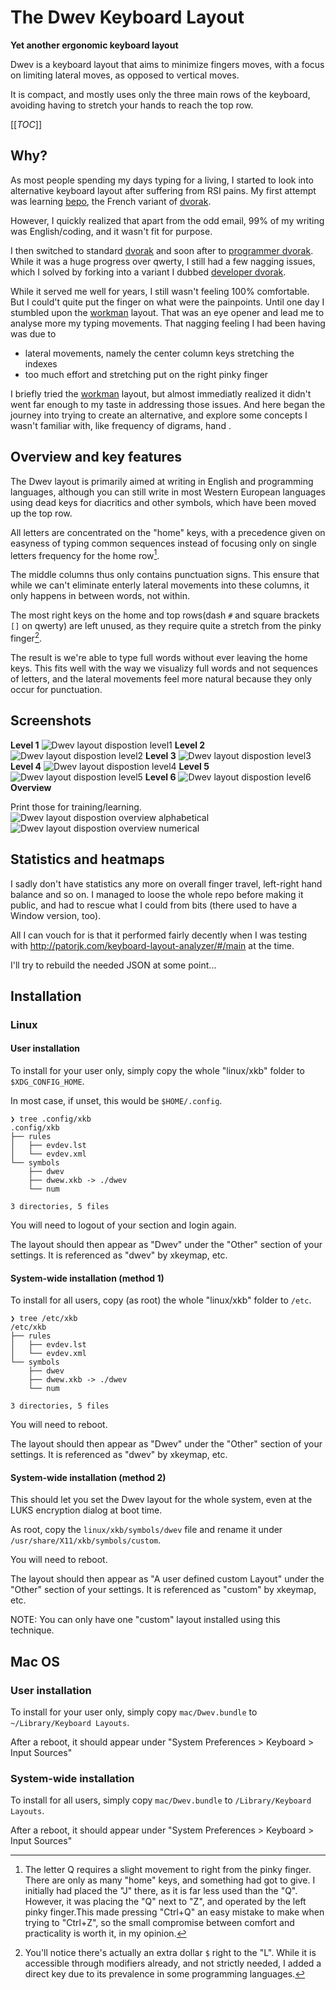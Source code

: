 # The Dwev Keyboard Layout
**Yet another ergonomic keyboard layout**

Dwev is a keyboard layout that aims to minimize fingers moves, with a focus on limiting lateral moves, as opposed to vertical moves.

It is compact, and mostly uses only the three main rows of the keyboard, avoiding having to stretch your hands to reach the top row.

[[_TOC_]]

## Why?
As most people spending my days typing for a living, I started to look into alternative keyboard layout after suffering from RSI pains.
My first attempt was learning [bepo](https://bepo.fr/wiki/Accueil), the French variant of [dvorak](http://en.wikipedia.org/wiki/Dvorak_Simplified_Keyboard).

However, I quickly realized that apart from the odd email, 99% of my writing was English/coding, and it wasn't fit for purpose.

I then switched to standard [dvorak](http://en.wikipedia.org/wiki/Dvorak_Simplified_Keyboard) and soon after to [programmer dvorak](https://www.kaufmann.no/roland/dvorak/).
While it was a huge progress over qwerty, I still had a few nagging issues, which I solved by forking into a variant I dubbed [developer dvorak](https://github.com/pm98zz-c/dvorak-dev).

While it served me well for years, I still wasn't feeling 100% comfortable. But I could't quite put the finger on what were the painpoints. Until one day I stumbled upon the [workman](https://workmanlayout.org/) layout.
That was an eye opener and lead me to analyse more my typing movements. That nagging feeling I had been having was due to 
- lateral movements, namely the center column keys stretching the indexes
- too much effort and stretching put on the right pinky finger

I briefly tried the [workman](https://workmanlayout.org/) layout, but almost immediatly realized it didn't went far enough to my taste in addressing those issues. And here began the journey into trying to create an alternative, and explore some concepts I wasn't familiar with, like frequency of digrams, hand .
## Overview and key features
The Dwev layout is primarily aimed at writing in English and programming languages, although you can still write in most Western European languages using dead keys for diacritics and other symbols, which have been moved up the top row.

All letters are concentrated on the "home" keys, with a precedence given on easyness of typing common sequences instead of focusing only on single letters frequency for the home row[^1].

The middle columns thus only contains punctuation signs. This ensure that while we can't eliminate enterly lateral movements into these columns, it only happens in between words, not within.

The most right keys on the home and top rows(dash `#` and square brackets `[]` on qwerty) are left unused, as they require quite a stretch from the pinky finger[^2].

The result is we're able to type full words without ever leaving the home keys. This fits well with the way we visualizy full words and not sequences of letters, and the lateral movements feel more natural because they only occur for punctuation.

[^1]: The letter Q requires a slight movement to right from the pinky finger. There are only as many "home" keys, and something had got to give. I initially had placed the "J" there, as it is far less used than the "Q". However, it was placing the "Q" next to "Z", and operated by the left pinky finger.This made pressing "Ctrl+Q" an easy mistake to make when trying to "Ctrl+Z", so the small compromise between comfort and practicality is worth it, in my opinion.

[^2]: You'll notice there's actually an extra dollar `$` right to the "L". While it is accessible through modifiers already, and not strictly needed, I added a direct key due to its prevalence in some programming languages.

## Screenshots
**Level 1**
![Dwev layout dispostion level1](./pictures/level1.png)
**Level 2**
![Dwev layout dispostion level2](./pictures/level2.png)
**Level 3**
![Dwev layout dispostion level3](./pictures/level3.png)
**Level 4**
![Dwev layout dispostion level4](./pictures/level4.png)
**Level 5**
![Dwev layout dispostion level5](./pictures/level5.png)
**Level 6**
![Dwev layout dispostion level6](./pictures/level6.png)
**Overview**

Print those for training/learning.
![Dwev layout dispostion overview alphabetical](./pictures/overview-alpha.png)
![Dwev layout dispostion overview numerical](./pictures/overview-num.png)

## Statistics and heatmaps
I sadly don't have statistics any more on overall finger travel, left-right hand balance and so on. I managed to loose the whole repo before making it public, and had to rescue what I could from bits (there used to have a Window version, too).

All I can vouch for is that it performed fairly decently when I was testing with http://patorjk.com/keyboard-layout-analyzer/#/main at the time.

I'll try to rebuild the needed JSON at some point...

## Installation
### Linux
#### User installation
To install for your user only, simply copy the whole "linux/xkb" folder to `$XDG_CONFIG_HOME`. 

In most case, if unset, this would be `$HOME/.config`.

```
❯ tree .config/xkb
.config/xkb
├── rules
│   ├── evdev.lst
│   └── evdev.xml
└── symbols
    ├── dwev
    ├── dwew.xkb -> ./dwev
    └── num

3 directories, 5 files
```

You will need to logout of your section and login again. 

The layout should then appear as "Dwev" under the "Other" section of your settings. It is referenced as "dwev" by xkeymap, etc.


#### System-wide installation (method 1)
To install for all users, copy (as root) the whole "linux/xkb" folder to `/etc`.

```
❯ tree /etc/xkb
/etc/xkb
├── rules
│   ├── evdev.lst
│   └── evdev.xml
└── symbols
    ├── dwev
    ├── dwew.xkb -> ./dwev
    └── num

3 directories, 5 files
```

You will need to reboot. 

The layout should then appear as "Dwev" under the "Other" section of your settings.
It is referenced as "dwev" by xkeymap, etc.

#### System-wide installation (method 2)
This should let you set the Dwev layout for the whole system, even at the LUKS encryption dialog at boot time.


As root, copy the `linux/xkb/symbols/dwev` file and rename it under `/usr/share/X11/xkb/symbols/custom`.

You will need to reboot. 

The layout should then appear as "A user defined custom Layout" under the "Other" section of your settings. It is referenced as "custom" by xkeymap, etc.

NOTE: You can only have one "custom" layout installed using this technique.

## Mac OS
### User installation
To install for your user only, simply copy `mac/Dwev.bundle` to `~/Library/Keyboard Layouts`.

After a reboot, it should appear under "System Preferences > Keyboard > Input Sources"

### System-wide installation
To install for all users, simply copy `mac/Dwev.bundle` to `/Library/Keyboard Layouts`.

After a reboot, it should appear under "System Preferences > Keyboard > Input Sources"